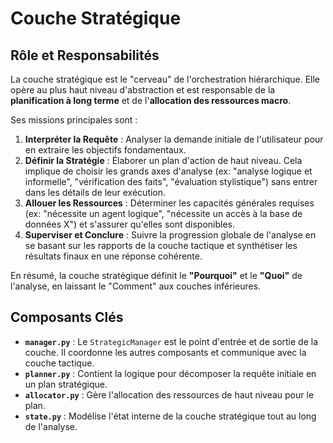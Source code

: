 # Couche Stratégique

## Rôle et Responsabilités

La couche stratégique est le "cerveau" de l'orchestration hiérarchique. Elle opère au plus haut niveau d'abstraction et est responsable de la **planification à long terme** et de l'**allocation des ressources macro**.

Ses missions principales sont :

1.  **Interpréter la Requête** : Analyser la demande initiale de l'utilisateur pour en extraire les objectifs fondamentaux.
2.  **Définir la Stratégie** : Élaborer un plan d'action de haut niveau. Cela implique de choisir les grands axes d'analyse (ex: "analyse logique et informelle", "vérification des faits", "évaluation stylistique") sans entrer dans les détails de leur exécution.
3.  **Allouer les Ressources** : Déterminer les capacités générales requises (ex: "nécessite un agent logique", "nécessite un accès à la base de données X") et s'assurer qu'elles sont disponibles.
4.  **Superviser et Conclure** : Suivre la progression globale de l'analyse en se basant sur les rapports de la couche tactique et synthétiser les résultats finaux en une réponse cohérente.

En résumé, la couche stratégique définit le **"Pourquoi"** et le **"Quoi"** de l'analyse, en laissant le "Comment" aux couches inférieures.

## Composants Clés

-   **`manager.py`** : Le `StrategicManager` est le point d'entrée et de sortie de la couche. Il coordonne les autres composants et communique avec la couche tactique.
-   **`planner.py`** : Contient la logique pour décomposer la requête initiale en un plan stratégique.
-   **`allocator.py`** : Gère l'allocation des ressources de haut niveau pour le plan.
-   **`state.py`** : Modélise l'état interne de la couche stratégique tout au long de l'analyse.